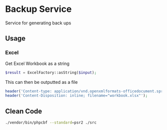 # Backup Service
Service for generating back ups

## Usage

### Excel
Get Excel Workbook as a string
```php
$result = ExcelFactory::asString($input);
```
This can then be outputted as a file
```php
header('Content-type: application/vnd.openxmlformats-officedocument.spreadsheetml.sheet');
header('Content-Disposition: inline; filename="workbook.xlsx"');
```

## Clean Code

```bash
./vendor/bin/phpcbf --standard=psr2 ./src
```
